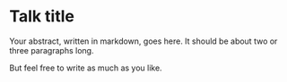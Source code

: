 # Talk title

Your abstract, written in markdown, goes here. It should be about two or three
paragraphs long.

But feel free to write as much as you like.
